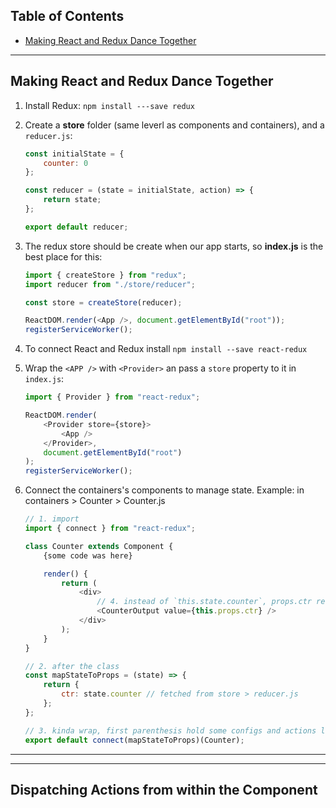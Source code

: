 ## Table of Contents

- [Making React and Redux Dance Together](#Making-React-and-Redux-Dance-Together)

---

## Making React and Redux Dance Together

1.  Install Redux: `npm install ---save redux`

2.  Create a **store** folder (same leverl as components and containers), and a `reducer.js`:

    ```javascript
    const initialState = {
    	counter: 0
    };

    const reducer = (state = initialState, action) => {
    	return state;
    };

    export default reducer;
    ```

3.  The redux store should be create when our app starts, so **index.js** is the best place for this:

    ```javascript
    import { createStore } from "redux";
    import reducer from "./store/reducer";

    const store = createStore(reducer);

    ReactDOM.render(<App />, document.getElementById("root"));
    registerServiceWorker();
    ```

4.  To connect React and Redux install `npm install --save react-redux`

5.  Wrap the `<APP />` with `<Provider>` an pass a `store` property to it in `index.js`:

    ```javascript
    import { Provider } from "react-redux";

    ReactDOM.render(
    	<Provider store={store}>
    		<App />
    	</Provider>,
    	document.getElementById("root")
    );
    registerServiceWorker();
    ```

6.  Connect the containers's components to manage state. Example: in containers > Counter > Counter.js

    ```javascript
    // 1. import
    import { connect } from "react-redux";

    class Counter extends Component {
        {some code was here}

        render() {
            return (
                <div>
                    // 4. instead of `this.state.counter`, props.ctr refering to `ctr:` in #2 bellow
                    <CounterOutput value={this.props.ctr} />
                </div>
            );
        }
    }

    // 2. after the class
    const mapStateToProps = (state) => {
        return {
            ctr: state.counter // fetched from store > reducer.js
        };
    };

    // 3. kinda wrap, first parenthesis hold some configs and actions like `mapStateToProps`
    export default connect(mapStateToProps)(Counter);
    ```

---

---

## Dispatching Actions from within the Component
